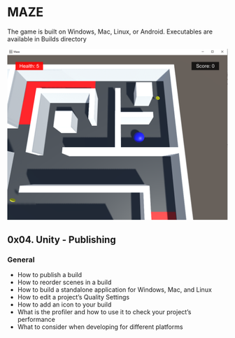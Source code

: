 # MAZE

The game is built on Windows, Mac, Linux, or Android. Executables are available in Builds directory

<p align="left">
  <img src="https://github.com/taiebchaabini/holbertonschool-unity/blob/master/0x04-unity_publishing/Assets/Images/maze_v1.png?raw=true" width="600" height="auto" title="Example">
</p>

## 0x04. Unity - Publishing
### General
- How to publish a build
- How to reorder scenes in a build
- How to build a standalone application for Windows, Mac, and Linux
- How to edit a project’s Quality Settings
- How to add an icon to your build
- What is the profiler and how to use it to check your project’s performance
- What to consider when developing for different platforms
